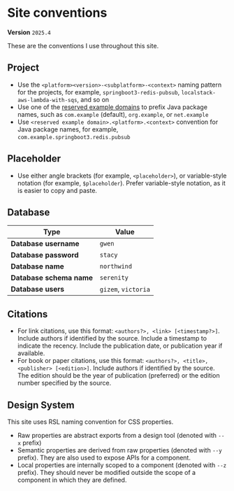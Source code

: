 # Site conventions

**Version** `2025.4`

These are the conventions I use throughout this site.

## Project

- Use the `<platform><version>-<subplatform>-<context>` naming pattern for the projects, for example, `springboot3-redis-pubsub`, `localstack-aws-lambda-with-sqs`, and so on
- Use one of the [reserved example domains](https://www.rfc-editor.org/rfc/rfc2606.html) to prefix Java package names, such as `com.example` (default), `org.example`, or `net.example`
- Use `<reserved example domain>.<platform>.<context>` convention for Java package names, for example, `com.example.springboot3.redis.pubsub`

## Placeholder

- Use either angle brackets (for example, `<placeholder>`), or variable-style notation (for example, `$placeholder`). Prefer variable-style notation, as it is easier to copy and paste.

## Database

| Type                     | Value               |
| ------------------------ | ------------------- |
| **Database username**    | `gwen`              |
| **Database password**    | `stacy`             |
| **Database name**        | `northwind`         |
| **Database schema name** | `serenity`          |
| **Database users**       | `gizem`, `victoria` |

## Citations

- For link citations, use this format: `<authors?>, <link> [<timestamp?>]`. Include authors if identified by the source. Include a timestamp to indicate the recency. Include the publication date, or publication year if available.
- For book or paper citations, use this format: `<authors?>, <title>, <publisher> [<edition>]`. Include authors if identified by the source. The edition should be the year of publication (preferred) or the edition number specified by the source.

## Design System

This site uses RSL naming convention for CSS properties.

- Raw properties are abstract exports from a design tool (denoted with `--x` prefix)
- Semantic properties are derived from raw properties (denoted with `--y` prefix). They are also used to expose APIs for a component.
- Local properties are internally scoped to a component (denoted with `--z` prefix). They should never be modified outside the scope of a component in which they are defined.
